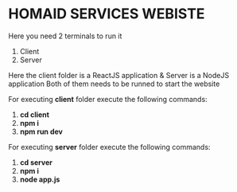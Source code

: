 # HOMAID SERVICES WEBISTE
Here you need 2 terminals to run it
1) Client
2) Server

Here the client folder is a ReactJS application & Server is a NodeJS application
Both of them needs to be runned to start the website

For executing **client** folder execute the following commands:
1) **cd client**
2) **npm i**
4) **npm run dev**

For executing **server** folder execute the following commands:
1) **cd server**
2) **npm i**
4) **node app.js**

